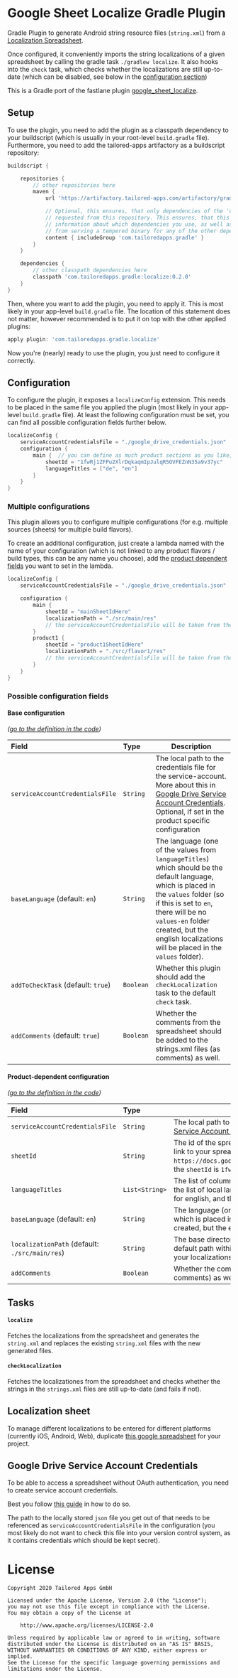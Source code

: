 # Google Sheet Localize Gradle Plugin

Gradle Plugin to generate Android string resource files (`string.xml`) from a [Localization Spreadsheet](https://docs.google.com/spreadsheets/d/1fwRj1ZFPu2XlrDqkaqmIpJulqR5OVFEZnN35a9v37yc/edit?usp=sharing).

Once configured, it conveniently imports the string localizations of a given spreadsheet by calling the gradle task `./gradlew localize`.
It also hooks into the `check` task, which checks whether the localizations are still up-to-date (which can be disabled, see below in the [configuration section](#configuration))


This is a Gradle port of the fastlane plugin [google_sheet_localize](https://github.com/tailoredmedia/fastlane-plugin-localize).


## Setup

To use the plugin, you need to add the plugin as a classpath dependency to your buildscript (which is usually in your root-level `build.gradle` file).
Furthermore, you need to add the tailored-apps artifactory as a buildscript repository:

```groovy
buildscript {

    repositories {
        // other repositories here
        maven {
            url 'https://artifactory.tailored-apps.com/artifactory/gradle-plugin/'

            // Optional, this ensures, that only dependencies of the 'com.tailoredapps.gradle' group are
            // requested from this repository. This ensures, that this repository does not gain any
            // information about which dependencies you use, as well as it stops this repository
            // from serving a tempered binary for any of the other dependencies you use.
            content { includeGroup 'com.tailoredapps.gradle' }
        }
    }

    dependencies {
        // other classpath dependencies here
        classpath 'com.tailoredapps.gradle:localize:0.2.0'
    }
}
```

Then, where you want to add the plugin, you need to apply it.
This is most likely in your app-level `build.gradle` file.
The location of this statement does not matter, however recommended is to put it on top with the other applied plugins:

```groovy
apply plugin: 'com.tailoredapps.gradle.localize'
```
Now you're (nearly) ready to use the plugin, you just need to configure it correctly.


## Configuration

To configure the plugin, it exposes a `localizeConfig` extension.
This needs to be placed in the same file you applied the plugin (most likely in your app-level `build.gradle` file).
At least the following configuration must be set, you can find all possible configuration fields further below.

```groovy
localizeConfig {
    serviceAccountCredentialsFile = "./google_drive_credentials.json"  // The location of your service-account credentials file (more about that below)
    configuration {
        main {  // you can define as much product sections as you like, within which you can define a source (sheetId) of the localizations as well as a destination.
            sheetId = "1fwRj1ZFPu2XlrDqkaqmIpJulqR5OVFEZnN35a9v37yc"   // The ID of the spreadsheet which contains the localizations
            languageTitles = ["de", "en"]                              // The column header of the languages you want to import
        }
    }
}
```

### Multiple configurations

This plugin allows you to configure multiple configurations (for e.g. multiple sources (sheets) for multiple build flavors).

To create an additional configuration, just create a lambda named with the name of your configuration
(which is not linked to any product flavors / build types, this can be any name you choose), add the
[product dependent fields](#product-dependent-configuration) you want to set in the lambda.

```groovy
localizeConfig {
    serviceAccountCredentialsFile = "./google_drive_credentials.json"  // The location of your service-account credentials file (more about that below)

    configuration {
        main {                                                         // 'main' is a name you can choose to name this configuration
            sheetId = "mainSheetIdHere"                                // for the product-configuration 'main', the given sheetId will be used
            localizationPath = "./src/main/res"                        // for the product-configuration 'main', the localizationPath "./src/main/res" will be used
            // the serviceAccountCredentialsFile will be taken from the base config above, as it is not defined here.
        }
        product1 {                                                     // 'product2' is a name you can choose to name this configuration
            sheetId = "product1SheetIdHere"                            // for the product-configuration 'product2', the given sheetId will be used
            localizationPath = "./src/flavor1/res"                     // for the product-configuration 'product2', the localizationPath "./src/flavor1/res" will be used
            // the serviceAccountCredentialsFile will be taken from the base config above, as it is not defined here.
        }
    }
}
```


### Possible configuration fields

#### Base configuration
_([go to the definition in the code](./src/main/kotlin/com/tailoredapps/gradle/localize/extensions/BaseLocalizeExtension.kt))_

| Field                              | Type           | Description |
| :--------------------------------- | :------------- | ----------- |
| `serviceAccountCredentialsFile`    | `String`       | The local path to the credentials file for the service-account. More about this in [Google Drive Service Account Credentials](#google-drive-service-account-credentials). Optional, if set in the product specific configuration |
| `baseLanguage` (default: `en`)     | `String`       | The language (one of the values from `languageTitles`) which should be the default language, which is placed in the `values` folder (so if this is set to `en`, there will be no `values-en` folder created, but the english localizations will be placed in the `values` folder). |
| `addToCheckTask` (default: `true`) | `Boolean`      | Whether this plugin should add the `checkLocalization` task to the default `check` task. |
| `addComments` (default: `true`)    | `Boolean`      | Whether the comments from the spreadsheet should be added to the strings.xml files (as comments) as well. |


#### Product-dependent configuration
_([go to the definition in the code](./src/main/kotlin/com/tailoredapps/gradle/localize/extensions/ProductLocalizeExtension.kt))_

| Field                              | Type           | Description |
| :--------------------------------- | :------------- | ----------- |
| `serviceAccountCredentialsFile`    | `String`       | The local path to the credentials file for the service-account. More about this in [Google Drive Service Account Credentials](#google-drive-service-account-credentials). Optional, if set in the base configuration |
| `sheetId`                          | `String`       | The id of the spreadsheet which contains the localization entries. You can get this id from the link to your spreadsheet. e.g. For the spreadsheet-link `https://docs.google.com/spreadsheets/d/1fwRj1ZFPu2XlrDqkaqmIpJulqR5OVFEZnN35a9v37yc/edit`, the `sheetId` is `1fwRj1ZFPu2XlrDqkaqmIpJulqR5OVFEZnN35a9v37yc`.  |
| `languageTitles`                   | `List<String>` | The list of column titles of the languages in the localization sheet (which is simultaneously also the list of local language folders which are created, so those should be e.g. `de` for german or `en` for english, and the column titles in the sheet should be named the same. |
| `baseLanguage` (default: `en`)     | `String`       | The language (one of the values from `languageTitles`) which should be the default language, which is placed in the `values` folder (so if this is set to `en`, there will be no `values-en` folder created, but the english localizations will be placed in the `values` folder). |
| `localizationPath` (default: `./src/main/res`) | `String` | The base directory path to put the localizations in. This defaults to `./src/main/res`, which is the default path within an app module to put the string resources to. Change this if you want to have your localizations put somewhere else. |
| `addComments`                      | `Boolean`      | Whether the comments from the spreadsheet should be added to the strings.xml files (as comments) as well. Defaults to the value of the base configuration if not set |





## Tasks

#### `localize`

Fetches the localizations from the spreadsheet and generates the `string.xml` and replaces 
the existing `string.xml` files with the new generated files.


#### `checkLocalization`

Fetches the localizationes from the spreadsheet and checks whether the strings in the `strings.xml` files are still 
up-to-date (and fails if not).


## Localization sheet

To manage different localizations to be entered for different platforms (currently iOS, Android, Web), duplicate [this google spreadsheet](https://docs.google.com/spreadsheets/d/1fwRj1ZFPu2XlrDqkaqmIpJulqR5OVFEZnN35a9v37yc/edit?usp=sharing) for your project.


## Google Drive Service Account Credentials

To be able to access a spreadsheet without OAuth authentication, you need to create service account credentials.

Best you follow [this guide](https://medium.com/@osanda.deshan/getting-google-oauth-access-token-using-google-apis-18b2ba11a11a) in how to do so.

The path to the locally stored `json` file you get out of that needs to be referenced as `serviceAccountCredentialsFile` in the configuration (you most likely do not want to check this file into your version control system, as it contains credentials which should be kept secret).


# License

```
Copyright 2020 Tailored Apps GmbH

Licensed under the Apache License, Version 2.0 (the "License");
you may not use this file except in compliance with the License.
You may obtain a copy of the License at

    http://www.apache.org/licenses/LICENSE-2.0

Unless required by applicable law or agreed to in writing, software
distributed under the License is distributed on an "AS IS" BASIS,
WITHOUT WARRANTIES OR CONDITIONS OF ANY KIND, either express or implied.
See the License for the specific language governing permissions and
limitations under the License.
```